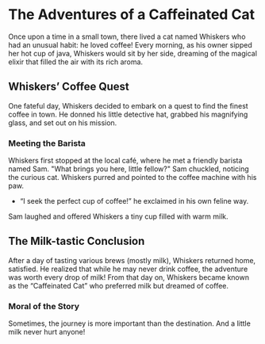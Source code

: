 # The Adventures of a Caffeinated Cat

Once upon a time in a small town, there lived a cat named Whiskers who had an unusual habit: he loved coffee! Every morning, as his owner sipped her hot cup of java, Whiskers would sit by her side, dreaming of the magical elixir that filled the air with its rich aroma.

## Whiskers’ Coffee Quest

One fateful day, Whiskers decided to embark on a quest to find the finest coffee in town. He donned his little detective hat, grabbed his magnifying glass, and set out on his mission. 

### Meeting the Barista

Whiskers first stopped at the local café, where he met a friendly barista named Sam. "What brings you here, little fellow?" Sam chuckled, noticing the curious cat. Whiskers purred and pointed to the coffee machine with his paw.

* “I seek the perfect cup of coffee!” he exclaimed in his own feline way.

Sam laughed and offered Whiskers a tiny cup filled with warm milk. 

## The Milk-tastic Conclusion

After a day of tasting various brews (mostly milk), Whiskers returned home, satisfied. He realized that while he may never drink coffee, the adventure was worth every drop of milk! From that day on, Whiskers became known as the “Caffeinated Cat” who preferred milk but dreamed of coffee.

### Moral of the Story

Sometimes, the journey is more important than the destination. And a little milk never hurt anyone!
